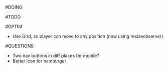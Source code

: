 #DOING


#TODO


#OPTIM
- Use Grid, so player can move to any position (now using resizeobserver)

#QUESTIONS
- Two nav buttons in diff places for mobile?
- Better icon for hamburger
